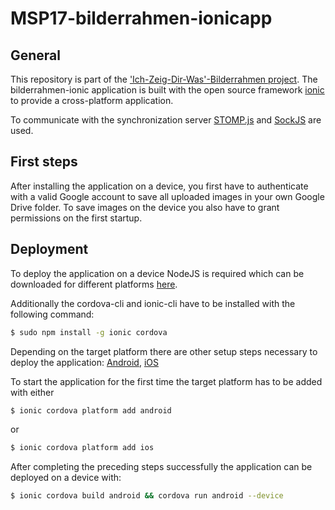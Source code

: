 # MSP17-bilderrahmen-ionicapp

## General
This repository is part of the ['Ich-Zeig-Dir-Was'-Bilderrahmen project](https://github.com/informatik-mannheim/bilderrahmen-msp17). The bilderrahmen-ionic application is built with the open source framework [ionic](http://ionicframework.com/) to provide a cross-platform application.

To communicate with the synchronization server [STOMP.js](https://github.com/jmesnil/stomp-websocket) and [SockJS](https://github.com/sockjs/sockjs-client) are used.


## First steps
After installing the application on a device, you first have to authenticate with a valid Google account to save all uploaded images in your own Google Drive folder.
To save images on the device you also have to grant permissions on the first startup.


## Deployment
To deploy the application on a device NodeJS is required which can be downloaded for different platforms [here](https://nodejs.org/en/).

Additionally the cordova-cli and ionic-cli have to be installed with the following command:

```bash
$ sudo npm install -g ionic cordova
```

Depending on the target platform there are other setup steps necessary to deploy the application: [Android](https://cordova.apache.org/docs/en/latest/guide/platforms/android), [iOS](https://cordova.apache.org/docs/en/latest/guide/platforms/ios)
 

To start the application for the first time the target platform has to be added with either

```bash
$ ionic cordova platform add android
``` 

or

```bash
$ ionic cordova platform add ios
```


After completing the preceding steps successfully the application can be deployed on a device with:

```bash
$ ionic cordova build android && cordova run android --device
```
